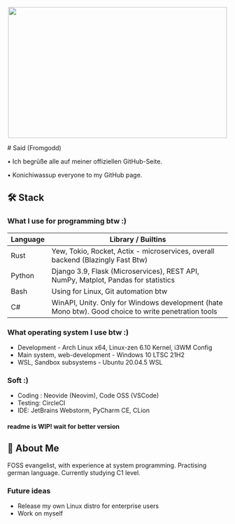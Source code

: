 <!---->


<p align="center"><img src="https://user-images.githubusercontent.com/97128346/217540205-031f6be0-aedd-4496-a43a-6b03157b8ac5.png" width="500" height="300"></p>
# Said (Fromgodd)


• Ich begrüße alle auf meiner offiziellen GitHub-Seite.

• Konichiwassup everyone to my GitHub page.



## 🛠 Stack

### What I use for programming btw :)

| Language             | Library / Builtins                                                                |
| ----------------- | ------------------------------------------------------------------ |
| Rust | Yew, Tokio, Rocket, Actix - microservices, overall backend (Blazingly Fast Btw)| 
| Python |  Django 3.9, Flask (Microservices), REST API, NumPy, Matplot, Pandas for statistics |
| Bash| Using for Linux, Git automation btw |
| C# | WinAPI, Unity. Only for Windows development (hate Mono btw). Good choice to write penetration tools |


### What operating system I use btw :)
- Development - Arch Linux x64, Linux-zen 6.10 Kernel, i3WM Config
- Main system, web-development - Windows 10 LTSC 21H2
- WSL, Sandbox subsystems - Ubuntu 20.04.5 WSL

### Soft :)
- Coding : Neovide (Neovim), Code OSS (VSCode)
- Testing: CircleCI
- IDE: JetBrains Webstorm, PyCharm CE, CLion


#### readme is WIP! wait for better version






## 🚀 About Me
FOSS evangelist, with experience at system programming. Practising german language. Currently studying C1 level.


### Future ideas

- Release my own Linux distro for enterprise users
- Work on myself

